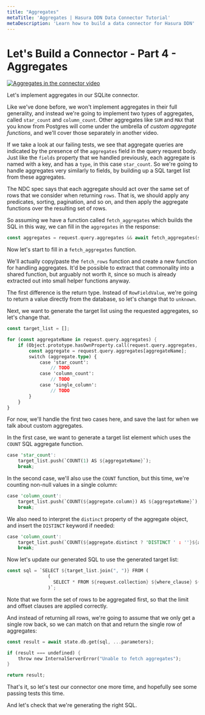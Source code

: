```yaml
---
title: "Aggregates"
metaTitle: 'Aggregates | Hasura DDN Data Connector Tutorial'
metaDescription: 'Learn how to build a data connector for Hasura DDN'
---
```


# Let's Build a Connector - Part 4 - Aggregates

[![Aggregates in the connector video](https://img.youtube.com/vi/yO4Fo90ts1o/0.jpg)](https://www.youtube.com/watch?v=yO4Fo90ts1o)


Let's implement aggregates in our SQLite connector.

Like we've done before, we won't implement aggregates in their full generality, and instead we're going to implement two
types of aggregates, called `star_count` and `column_count`. Other aggregates like `SUM` and `MAX` that you know from
Postgres will come under the umbrella of _custom aggregate functions_, and we'll cover those separately in another
video.

If we take a look at our failing tests, we see that aggregate queries are indicated by the presence of the `aggregates`
field in the query request body. Just like the `fields` property that we handled previously, each aggregate is named
with a key, and has a `type`, in this case `star_count`. So we're going to handle aggregates very similarly to fields,
by building up a SQL target list from these aggregates.

The NDC spec says that each aggregate should act over the same set of rows that we consider when returning `rows`. That
is, we should apply any predicates, sorting, pagination, and so on, and then apply the aggregate functions over the
resulting set of rows.
 
So assuming we have a function called `fetch_aggregates` which builds the SQL in this way, we can fill in the
`aggregates` in the response:

```rs
const aggregates = request.query.aggregates && await fetch_aggregates(state, request);
```

Now let's start to fill in a `fetch_aggregates` function.

We'll actually copy/paste the `fetch_rows` function and create a new function for handling aggregates. It'd be possible
to extract that commonality into a shared function, but arguably not worth it, since so much is already extracted out
into small helper functions anyway.

The first difference is the return type. Instead of `RowFieldValue`, we're going to return a value directly from the
database, so let's change that to `unknown`.

Next, we want to generate the target list using the requested aggregates, so let's change that.

```rs
const target_list = [];

for (const aggregateName in request.query.aggregates) {
    if (Object.prototype.hasOwnProperty.call(request.query.aggregates, aggregateName)) {
        const aggregate = request.query.aggregates[aggregateName];
        switch (aggregate.type) {
            case 'star_count':
                // TODO
            case 'column_count':
                // TODO
            case 'single_column':
                // TODO
        }
    }
}
```

For now, we'll handle the first two cases here, and save the last for when we talk about custom aggregates.

In the first case, we want to generate a target list element which uses the `COUNT` SQL aggregate function.

```rs
case 'star_count':
    target_list.push(`COUNT(1) AS ${aggregateName}`);
    break;
```

In the second case, we'll also use the `COUNT` function, but this time, we're counting non-null values in a single column:

```rs
case 'column_count':
    target_list.push(`COUNT(${aggregate.column}) AS ${aggregateName}`);
    break;
```

We also need to interpret the `distinct` property of the aggregate object, and insert the `DISTINCT` keyword if needed:

```rs
case 'column_count':
    target_list.push(`COUNT(${aggregate.distinct ? 'DISTINCT ' : ''}${aggregate.column}) AS ${aggregateName}`);
    break;
```

Now let's update our generated SQL to use the generated target list:

```rs
const sql = `SELECT ${target_list.join(", ")} FROM (
               (
                 SELECT * FROM ${request.collection} ${where_clause} ${order_by_clause} ${limit_clause} ${offset_clause}
               )`;
```

Note that we form the set of rows to be aggregated first, so that the limit and offset clauses are applied correctly.

And instead of returning all rows, we're going to assume that we only get a single row back, so we can match on that and
return the single row of aggregates:

```rs
const result = await state.db.get(sql, ...parameters);

if (result === undefined) {
    throw new InternalServerError("Unable to fetch aggregates");
}

return result;
```

That's it, so let's test our connector one more time, and hopefully see some passing tests this time.

And let's check that we're generating the right SQL.
